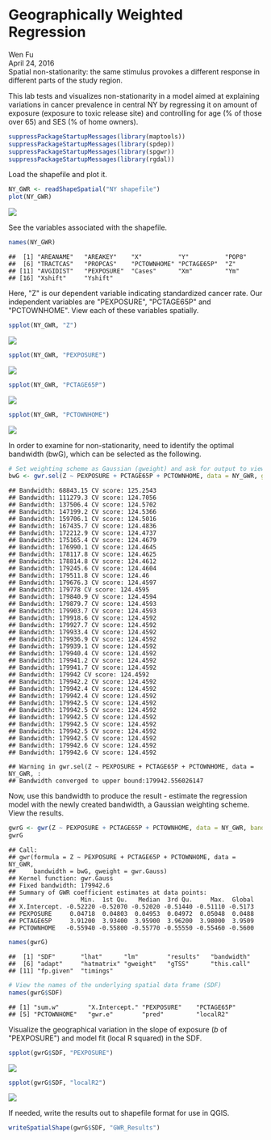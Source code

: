 # Geographically Weighted Regression
Wen Fu  
April 24, 2016  
Spatial non-stationarity: the same stimulus provokes a different response in different parts of the study region.

This lab tests and visualizes non-stationarity in a model aimed at explaining variations in cancer prevalence in central NY by regressing it on amount of exposure (exposure to toxic release site) and controlling for age (% of those over 65) and SES (% of home owners).


```r
suppressPackageStartupMessages(library(maptools))
suppressPackageStartupMessages(library(spdep))
suppressPackageStartupMessages(library(spgwr))
suppressPackageStartupMessages(library(rgdal))
```

Load the shapefile and plot it.

```r
NY_GWR <- readShapeSpatial("NY shapefile")
plot(NY_GWR)
```

![](Geographically_Weighted_Regression_and_Visualization_files/figure-html/unnamed-chunk-2-1.png)

See the variables associated with the shapefile.

```r
names(NY_GWR)
```

```
##  [1] "AREANAME"   "AREAKEY"    "X"          "Y"          "POP8"      
##  [6] "TRACTCAS"   "PROPCAS"    "PCTOWNHOME" "PCTAGE65P"  "Z"         
## [11] "AVGIDIST"   "PEXPOSURE"  "Cases"      "Xm"         "Ym"        
## [16] "Xshift"     "Yshift"
```

Here, "Z" is our dependent variable indicating standardized cancer rate. Our independent variables are "PEXPOSURE", "PCTAGE65P" and "PCTOWNHOME". View each of these variables spatially.

```r
spplot(NY_GWR, "Z")
```

![](Geographically_Weighted_Regression_and_Visualization_files/figure-html/unnamed-chunk-4-1.png)

```r
spplot(NY_GWR, "PEXPOSURE")
```

![](Geographically_Weighted_Regression_and_Visualization_files/figure-html/unnamed-chunk-4-2.png)

```r
spplot(NY_GWR, "PCTAGE65P")
```

![](Geographically_Weighted_Regression_and_Visualization_files/figure-html/unnamed-chunk-4-3.png)

```r
spplot(NY_GWR, "PCTOWNHOME")
```

![](Geographically_Weighted_Regression_and_Visualization_files/figure-html/unnamed-chunk-4-4.png)

In order to examine for non-stationarity, need to identify the optimal bandwidth (bwG), which can be selected as the following.

```r
# Set weighting scheme as Gaussian (gweight) and ask for output to view (verbose = T)
bwG <- gwr.sel(Z ~ PEXPOSURE + PCTAGE65P + PCTOWNHOME, data = NY_GWR, gweight = gwr.Gauss, verbose = TRUE) 
```

```
## Bandwidth: 68843.15 CV score: 125.2543 
## Bandwidth: 111279.3 CV score: 124.7056 
## Bandwidth: 137506.4 CV score: 124.5702 
## Bandwidth: 147199.2 CV score: 124.5366 
## Bandwidth: 159706.1 CV score: 124.5016 
## Bandwidth: 167435.7 CV score: 124.4836 
## Bandwidth: 172212.9 CV score: 124.4737 
## Bandwidth: 175165.4 CV score: 124.4679 
## Bandwidth: 176990.1 CV score: 124.4645 
## Bandwidth: 178117.8 CV score: 124.4625 
## Bandwidth: 178814.8 CV score: 124.4612 
## Bandwidth: 179245.6 CV score: 124.4604 
## Bandwidth: 179511.8 CV score: 124.46 
## Bandwidth: 179676.3 CV score: 124.4597 
## Bandwidth: 179778 CV score: 124.4595 
## Bandwidth: 179840.9 CV score: 124.4594 
## Bandwidth: 179879.7 CV score: 124.4593 
## Bandwidth: 179903.7 CV score: 124.4593 
## Bandwidth: 179918.6 CV score: 124.4592 
## Bandwidth: 179927.7 CV score: 124.4592 
## Bandwidth: 179933.4 CV score: 124.4592 
## Bandwidth: 179936.9 CV score: 124.4592 
## Bandwidth: 179939.1 CV score: 124.4592 
## Bandwidth: 179940.4 CV score: 124.4592 
## Bandwidth: 179941.2 CV score: 124.4592 
## Bandwidth: 179941.7 CV score: 124.4592 
## Bandwidth: 179942 CV score: 124.4592 
## Bandwidth: 179942.2 CV score: 124.4592 
## Bandwidth: 179942.4 CV score: 124.4592 
## Bandwidth: 179942.4 CV score: 124.4592 
## Bandwidth: 179942.5 CV score: 124.4592 
## Bandwidth: 179942.5 CV score: 124.4592 
## Bandwidth: 179942.5 CV score: 124.4592 
## Bandwidth: 179942.5 CV score: 124.4592 
## Bandwidth: 179942.5 CV score: 124.4592 
## Bandwidth: 179942.5 CV score: 124.4592 
## Bandwidth: 179942.6 CV score: 124.4592 
## Bandwidth: 179942.6 CV score: 124.4592
```

```
## Warning in gwr.sel(Z ~ PEXPOSURE + PCTAGE65P + PCTOWNHOME, data = NY_GWR, :
## Bandwidth converged to upper bound:179942.556026147
```

Now, use this bandwidth to produce the result - estimate the regression model with the newly created bandwidth, a Gaussian weighting scheme. View the results.

```r
gwrG <- gwr(Z ~ PEXPOSURE + PCTAGE65P + PCTOWNHOME, data = NY_GWR, bandwidth = bwG, gweight = gwr.Gauss)
gwrG
```

```
## Call:
## gwr(formula = Z ~ PEXPOSURE + PCTAGE65P + PCTOWNHOME, data = NY_GWR, 
##     bandwidth = bwG, gweight = gwr.Gauss)
## Kernel function: gwr.Gauss 
## Fixed bandwidth: 179942.6 
## Summary of GWR coefficient estimates at data points:
##                  Min.  1st Qu.   Median  3rd Qu.     Max.  Global
## X.Intercept. -0.52220 -0.52070 -0.52020 -0.51440 -0.51110 -0.5173
## PEXPOSURE     0.04718  0.04803  0.04953  0.04972  0.05048  0.0488
## PCTAGE65P     3.91200  3.93400  3.95900  3.96200  3.98000  3.9509
## PCTOWNHOME   -0.55940 -0.55800 -0.55770 -0.55550 -0.55460 -0.5600
```

```r
names(gwrG)
```

```
##  [1] "SDF"       "lhat"      "lm"        "results"   "bandwidth"
##  [6] "adapt"     "hatmatrix" "gweight"   "gTSS"      "this.call"
## [11] "fp.given"  "timings"
```

```r
# View the names of the underlying spatial data frame (SDF)
names(gwrG$SDF) 
```

```
## [1] "sum.w"        "X.Intercept." "PEXPOSURE"    "PCTAGE65P"   
## [5] "PCTOWNHOME"   "gwr.e"        "pred"         "localR2"
```

Visualize the geographical variation in the slope of exposure ($b$ of "PEXPOSURE") and model fit (local R squared) in the SDF.

```r
spplot(gwrG$SDF, "PEXPOSURE")
```

![](Geographically_Weighted_Regression_and_Visualization_files/figure-html/unnamed-chunk-7-1.png)

```r
spplot(gwrG$SDF, "localR2")
```

![](Geographically_Weighted_Regression_and_Visualization_files/figure-html/unnamed-chunk-7-2.png)

If needed, write the results out to shapefile format for use in QGIS.

```r
writeSpatialShape(gwrG$SDF, "GWR_Results")
```

